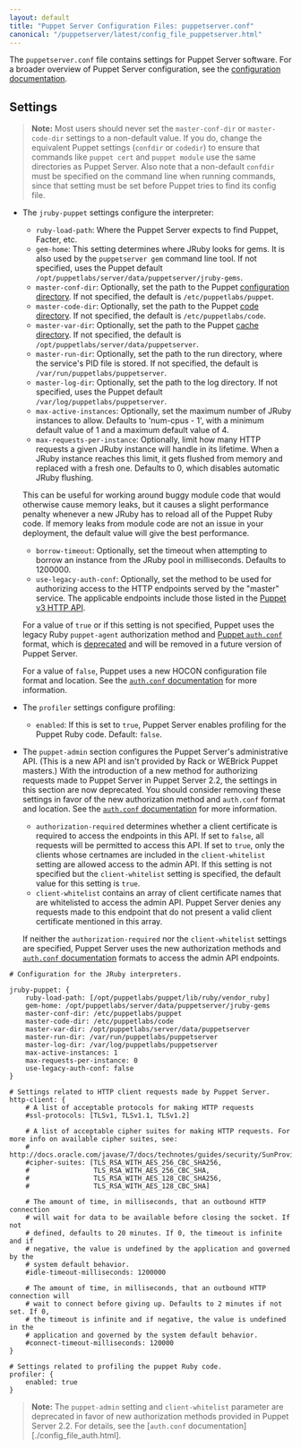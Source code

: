 ```yaml
---
layout: default
title: "Puppet Server Configuration Files: puppetserver.conf"
canonical: "/puppetserver/latest/config_file_puppetserver.html"
---
```


[configuration directory]: /puppet/latest/reference/dirs_confdir.html
[code directory]: /puppet/latest/reference/dirs_codedir.html
[cache directory]: /puppet/latest/reference/dirs_vardir.html
[`auth.conf` documentation]: ./conf_file_auth.html
[deprecated]: ./deprecated_settings.html

The `puppetserver.conf` file contains settings for Puppet Server software. For a broader overview of Puppet Server configuration, see the [configuration documentation](./configuration.html).

## Settings

> **Note:** Most users should never set the `master-conf-dir` or `master-code-dir` settings to a non-default value. If you do, change the equivalent Puppet settings (`confdir` or `codedir`) to ensure that commands like `puppet cert` and `puppet module`  use the same directories as Puppet Server. Also note that a non-default `confdir` must be specified on the command line when running commands, since that setting must be set before Puppet tries to find its config file.

* The `jruby-puppet` settings configure the interpreter:
    * `ruby-load-path`: Where the Puppet Server expects to find Puppet, Facter, etc.
    * `gem-home`: This setting determines where JRuby looks for gems. It is also used by the `puppetserver gem` command line tool. If not specified, uses the Puppet default `/opt/puppetlabs/server/data/puppetserver/jruby-gems`.
    * `master-conf-dir`: Optionally, set the path to the Puppet [configuration directory][]. If not specified, the default is `/etc/puppetlabs/puppet`.
    * `master-code-dir`: Optionally, set the path to the Puppet [code directory][]. If not specified, the default is `/etc/puppetlabs/code`.
    * `master-var-dir`: Optionally, set the path to the Puppet [cache directory][]. If not specified, the default is `/opt/puppetlabs/server/data/puppetserver`.
    * `master-run-dir`: Optionally, set the path to the run directory, where the service's PID file is stored. If not specified, the default is `/var/run/puppetlabs/puppetserver`.
    * `master-log-dir`: Optionally, set the path to the log directory. If not specified, uses the Puppet default `/var/log/puppetlabs/puppetserver`.
    * `max-active-instances`: Optionally, set the maximum number of JRuby instances to allow. Defaults to 'num-cpus - 1', with a minimum default value of 1 and a maximum default value of 4.
    * `max-requests-per-instance`: Optionally, limit how many HTTP requests a given JRuby instance will handle in its lifetime. When a JRuby instance reaches this limit, it gets flushed from memory and replaced with a fresh one. Defaults to 0, which disables automatic JRuby flushing.

    This can be useful for working around buggy module code that would otherwise cause memory leaks, but it causes a slight performance penalty whenever a new JRuby has to reload all of the Puppet Ruby code. If memory leaks from module code are not an issue in your deployment, the default value will give the best performance.
    * `borrow-timeout`: Optionally, set the timeout when attempting to borrow an instance from the JRuby pool in milliseconds. Defaults to 1200000.
    * `use-legacy-auth-conf`: Optionally, set the method to be used for authorizing access to the HTTP endpoints served by the "master" service. The applicable endpoints include those listed in the [Puppet v3 HTTP API](/puppet/4.2/reference/http_api/http_api_index.html#puppet-v3-http-api).

    For a value of `true` or if this setting is not specified, Puppet uses the legacy Ruby `puppet-agent` authorization method and [Puppet `auth.conf`][`auth.conf` documentation] format, which is [deprecated][] and will be removed in a future version of Puppet Server.
    
    For a value of `false`, Puppet uses a new HOCON configuration file format and location. See the [`auth.conf` documentation](./config_file_auth.html) for more information.
* The `profiler` settings configure profiling:
    * `enabled`: If this is set to `true`, Puppet Server enables profiling for the Puppet Ruby code. Default: `false`.
* The `puppet-admin` section configures the Puppet Server's administrative API. (This is a new API and isn't provided by Rack or WEBrick Puppet masters.) With the introduction of a new method for authorizing requests made to Puppet Server in Puppet Server 2.2, the settings in this section are now deprecated. You should consider removing these settings in favor of the new authorization method and `auth.conf` format and location. See the [`auth.conf` documentation][] for more information.
    * `authorization-required` determines whether a client certificate is required to access the endpoints in this API. If set to `false`, all requests will be permitted to access this API. If set to `true`, only the clients whose certnames are included in the `client-whitelist` setting are allowed access to the admin API. If this setting is not specified but the `client-whitelist` setting is specified, the default value for this setting is `true`.
    * `client-whitelist` contains an array of client certificate names that are whitelisted to access the admin API. Puppet Server denies any requests made to this endpoint that do not present a valid client certificate mentioned in this array.

    If neither the `authorization-required` nor the `client-whitelist` settings are specified, Puppet Server uses the new authorization methods and [`auth.conf` documentation][] formats to access the admin API endpoints.

~~~
# Configuration for the JRuby interpreters.

jruby-puppet: {
    ruby-load-path: [/opt/puppetlabs/puppet/lib/ruby/vendor_ruby]
    gem-home: /opt/puppetlabs/server/data/puppetserver/jruby-gems
    master-conf-dir: /etc/puppetlabs/puppet
    master-code-dir: /etc/puppetlabs/code
    master-var-dir: /opt/puppetlabs/server/data/puppetserver
    master-run-dir: /var/run/puppetlabs/puppetserver
    master-log-dir: /var/log/puppetlabs/puppetserver
    max-active-instances: 1
    max-requests-per-instance: 0
    use-legacy-auth-conf: false
}

# Settings related to HTTP client requests made by Puppet Server.
http-client: {
    # A list of acceptable protocols for making HTTP requests
    #ssl-protocols: [TLSv1, TLSv1.1, TLSv1.2]

    # A list of acceptable cipher suites for making HTTP requests. For more info on available cipher suites, see:
    # http://docs.oracle.com/javase/7/docs/technotes/guides/security/SunProviders.html#SunJSSEProvider
    #cipher-suites: [TLS_RSA_WITH_AES_256_CBC_SHA256,
    #                TLS_RSA_WITH_AES_256_CBC_SHA,
    #                TLS_RSA_WITH_AES_128_CBC_SHA256,
    #                TLS_RSA_WITH_AES_128_CBC_SHA]

    # The amount of time, in milliseconds, that an outbound HTTP connection
    # will wait for data to be available before closing the socket. If not
    # defined, defaults to 20 minutes. If 0, the timeout is infinite and if
    # negative, the value is undefined by the application and governed by the
    # system default behavior.
    #idle-timeout-milliseconds: 1200000

    # The amount of time, in milliseconds, that an outbound HTTP connection will
    # wait to connect before giving up. Defaults to 2 minutes if not set. If 0,
    # the timeout is infinite and if negative, the value is undefined in the
    # application and governed by the system default behavior.
    #connect-timeout-milliseconds: 120000
}

# Settings related to profiling the puppet Ruby code.
profiler: {
    enabled: true
}
~~~

> **Note:** The `puppet-admin` setting and `client-whitelist` parameter are deprecated in favor of new authorization methods provided in Puppet Server 2.2. For details, see the [`auth.conf` documentation][./config_file_auth.html].